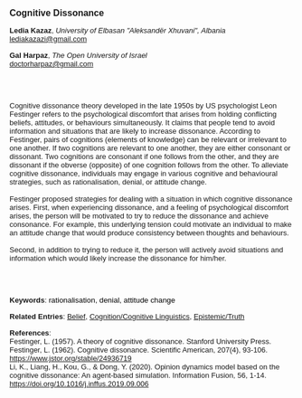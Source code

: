 <!DOCTYPE html><html lang="en"><head><title="Cognitive Dissonance"></head>
<body><p><font face="Poppins, Calibri, sans-serif" size="3"><b>Cognitive Dissonance</b></font></p>
<p><font face="Poppins, Calibri, sans-serif" size="2"><b>Ledia Kazaz</b>, <i>University of Elbasan &quot;Aleksandër Xhuvani&quot;, Albania</i><br><a href="mailto:lediakazazi@gmail.com" target="blank">lediakazazi@gmail.com</a></font></p>
<p><font face="Poppins, Calibri, sans-serif" size="2"><b>Gal Harpaz</b>, <i>The Open University of Israel</i><br><a href="mailto:doctorharpaz@gmail.com" target="blank">doctorharpaz@gmail.com</a></font></p>
<p><font face="Poppins, Calibri, sans-serif" size="2"><br><br><br>Cognitive dissonance theory developed in the late 1950s by US psychologist Leon Festinger refers to the psychological discomfort that arises from holding conflicting beliefs, attitudes, or behaviours simultaneously. It claims that people tend to avoid information and situations that are likely to increase dissonance. According to Festinger, pairs of cognitions (elements of knowledge) can be relevant or irrelevant to one another. If two cognitions are relevant to one another, they are either consonant or dissonant. Two cognitions are consonant if one follows from the other, and they are dissonant if the obverse (opposite) of one cognition follows from the other. To alleviate cognitive dissonance, individuals may engage in various cognitive and behavioural strategies, such as rationalisation, denial, or attitude change.  <br><br>Festinger proposed strategies for dealing with a situation in which cognitive dissonance arises. First, when experiencing dissonance, and a feeling of psychological discomfort arises, the person will be motivated to try to reduce the dissonance and achieve consonance. For example, this underlying tension could motivate an individual to make an attitude change that would produce consistency between thoughts and behaviours.<br><br>Second, in addition to trying to reduce it, the person will actively avoid situations and information which would likely increase the dissonance for him/her.  <br><br><br><br></font></p>
<p><font face="Poppins, Calibri, sans-serif" size="2"><b>Keywords</b>: </font></font></span></font><font color="#000000"><span style="text-decoration: none"><font face="calibri, sans-serif"><font size="2" style="font-size: 10pt">r</font></font></span></font><font color="#000000"><span style="text-decoration: none"><font face="calibri, sans-serif"><font size="2" style="font-size: 10pt">ationalisation, denial, attitude change</font></font></span></font></font></p>
<p><font face="Poppins, Calibri, sans-serif" size="2"><b>Related Entries</b>: <a href="./belief.html">Belief</a>, <a href="./cognition-cognitive-linguistics.html">Cognition/Cognitive Linguistics</a>, <a href="./epistemic-truth.html">Epistemic/Truth</a></font></p>
<p><font face="Poppins, Calibri, sans-serif" size="2"><b>References</b>:<br>Festinger, L. (1957). A theory of cognitive dissonance. Stanford University Press.<br>Festinger, L. (1962). Cognitive dissonance. Scientific American, 207(4), 93-106.‏ <a href="https://www.jstor.org/stable/24936719" target="_blank">https://www.jstor.org/stable/24936719</a><br>Li, K., Liang, H., Kou, G., &amp; Dong, Y. (2020). Opinion dynamics model based on the cognitive dissonance: An agent-based simulation. Information Fusion, 56, 1-14.‏ <a href="https://doi.org/10.1016/j.inffus.2019.09.006" target="_blank">https://doi.org/10.1016/j.inffus.2019.09.006</a></font></p>
</body>